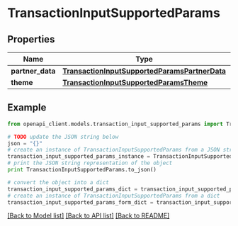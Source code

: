 # TransactionInputSupportedParams


## Properties
Name | Type | Description | Notes
------------ | ------------- | ------------- | -------------
**partner_data** | [**TransactionInputSupportedParamsPartnerData**](TransactionInputSupportedParamsPartnerData.md) |  | 
**theme** | [**TransactionInputSupportedParamsTheme**](TransactionInputSupportedParamsTheme.md) |  | 

## Example

```python
from openapi_client.models.transaction_input_supported_params import TransactionInputSupportedParams

# TODO update the JSON string below
json = "{}"
# create an instance of TransactionInputSupportedParams from a JSON string
transaction_input_supported_params_instance = TransactionInputSupportedParams.from_json(json)
# print the JSON string representation of the object
print TransactionInputSupportedParams.to_json()

# convert the object into a dict
transaction_input_supported_params_dict = transaction_input_supported_params_instance.to_dict()
# create an instance of TransactionInputSupportedParams from a dict
transaction_input_supported_params_form_dict = transaction_input_supported_params.from_dict(transaction_input_supported_params_dict)
```
[[Back to Model list]](../README.md#documentation-for-models) [[Back to API list]](../README.md#documentation-for-api-endpoints) [[Back to README]](../README.md)



